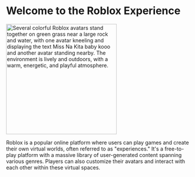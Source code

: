 <!DOCTYPE html>
<html>
    <head>
    </head>
  <body>
    <h1>Welcome to the Roblox Experience</h1>
    <img src="Pictures/Screenshots/ROBLOX CORE.png" alt="Several colorful Roblox avatars stand together on green grass near a large rock and water, with one avatar kneeling and displaying the text Miss Na Kita baby kooo and another avatar standing nearby. The environment is lively and outdoors, with a warm, energetic, and playful atmosphere." width="300" />
    <p>Roblox is a popular online platform where users can play games and create their own virtual worlds, often referred to as "experiences." 
       It's a free-to-play platform with a massive library of user-generated content spanning various genres.
       Players can also customize their avatars and interact with each other within these virtual spaces.</p>
  </body>
</html>

